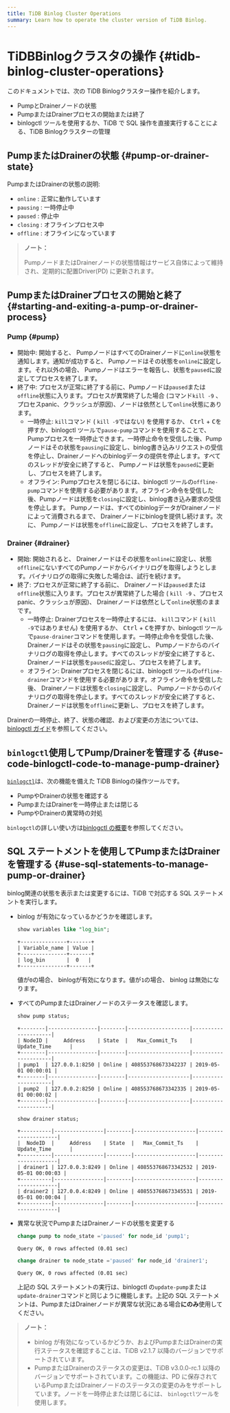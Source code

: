 ```yaml
---
title: TiDB Binlog Cluster Operations
summary: Learn how to operate the cluster version of TiDB Binlog.
---
```


# TiDBBinlogクラスタの操作 {#tidb-binlog-cluster-operations}

このドキュメントでは、次の TiDB Binlogクラスター操作を紹介します。

-   PumpとDrainerノードの状態
-   PumpまたはDrainerプロセスの開始または終了
-   binlogctl ツールを使用するか、TiDB で SQL 操作を直接実行することによる、TiDB Binlogクラスターの管理

## PumpまたはDrainerの状態 {#pump-or-drainer-state}

PumpまたはDrainerの状態の説明:

-   `online` : 正常に動作しています
-   `pausing` : 一時停止中
-   `paused` : 停止中
-   `closing` : オフラインプロセス中
-   `offline` : オフラインになっています

> **ノート：**
>
> PumpノードまたはDrainerノードの状態情報はサービス自体によって維持され、定期的に配置Driver(PD) に更新されます。

## PumpまたはDrainerプロセスの開始と終了 {#starting-and-exiting-a-pump-or-drainer-process}

### Pump {#pump}

-   開始中: 開始すると、 PumpノードはすべてのDrainerノードに`online`状態を通知します。通知が成功すると、 Pumpノードはその状態を`online`に設定します。それ以外の場合、 Pumpノードはエラーを報告し、状態を`paused`に設定してプロセスを終了します。
-   終了中: プロセスが正常に終了する前に、Pumpノードは`paused`または`offline`状態に入ります。プロセスが異常終了した場合 (コマンド`kill -9` 、プロセスpanic、クラッシュが原因)、ノードは依然として`online`状態にあります。
    -   一時停止: `kill`コマンド ( `kill -9`ではない) を使用するか、 <kbd>Ctrl</kbd> + <kbd>C</kbd>を押すか、binlogctl ツールで`pause-pump`コマンドを使用することで、Pumpプロセスを一時停止できます。一時停止命令を受信した後、Pumpノードはその状態を`pausing`に設定し、binlog書き込みリクエストの受信を停止し、Drainerノードへのbinlogデータの提供を停止します。すべてのスレッドが安全に終了すると、 Pumpノードは状態を`paused`に更新し、プロセスを終了します。
    -   オフライン: Pumpプロセスを閉じるには、binlogctl ツールの`offline-pump`コマンドを使用する必要があります。オフライン命令を受信した後、Pumpノードは状態を`closing`に設定し、binlog書き込み要求の受信を停止します。 Pumpノードは、すべてのbinlogデータがDrainerノードによって消費されるまで、 Drainerノードにbinlogを提供し続けます。次に、 Pumpノードは状態を`offline`に設定し、プロセスを終了します。

### Drainer {#drainer}

-   開始: 開始されると、 Drainerノードはその状態を`online`に設定し、状態`offline`にないすべてのPumpノードからバイナリログを取得しようとします。バイナリログの取得に失敗した場合は、試行を続けます。
-   終了: プロセスが正常に終了する前に、 Drainerノードは`paused`または`offline`状態に入ります。プロセスが異常終了した場合 ( `kill -9` 、プロセスpanic、クラッシュが原因)、 Drainerノードは依然として`online`状態のままです。
    -   一時停止: Drainerプロセスを一時停止するには、 `kill`コマンド ( `kill -9`ではありません) を使用するか、 <kbd>Ctrl</kbd> + <kbd>C</kbd>を押すか、binlogctl ツールで`pause-drainer`コマンドを使用します。一時停止命令を受信した後、 Drainerノードはその状態を`pausing`に設定し、 Pumpノードからのバイナリログの取得を停止します。すべてのスレッドが安全に終了すると、 Drainerノードは状態を`paused`に設定し、プロセスを終了します。
    -   オフライン: Drainerプロセスを閉じるには、binlogctl ツールの`offline-drainer`コマンドを使用する必要があります。オフライン命令を受信した後、 Drainerノードは状態を`closing`に設定し、 Pumpノードからのバイナリログの取得を停止します。すべてのスレッドが安全に終了すると、 Drainerノードは状態を`offline`に更新し、プロセスを終了します。

Drainerの一時停止、終了、状態の確認、および変更の方法については、 [binlogctl ガイド](/tidb-binlog/binlog-control.md)を参照してください。

## <code>binlogctl</code>使用してPump/Drainerを管理する {#use-code-binlogctl-code-to-manage-pump-drainer}

[`binlogctl`](https://github.com/pingcap/tidb-binlog/tree/master/binlogctl)は、次の機能を備えた TiDB Binlogの操作ツールです。

-   PumpやDrainerの状態を確認する
-   PumpまたはDrainerを一時停止または閉じる
-   PumpやDrainerの異常時の対処

`binlogctl`の詳しい使い方は[binlogctl の概要](/tidb-binlog/binlog-control.md)を参照してください。

## SQL ステートメントを使用してPumpまたはDrainerを管理する {#use-sql-statements-to-manage-pump-or-drainer}

binlog関連の状態を表示または変更するには、TiDB で対応する SQL ステートメントを実行します。

-   binlog が有効になっているかどうかを確認します。

    
    ```sql
    show variables like "log_bin";
    ```

    ```
    +---------------+-------+
    | Variable_name | Value |
    +---------------+-------+
    | log_bin       |  0   |
    +---------------+-------+
    ```

    値が`0`の場合、 binlogが有効になります。値が`1`の場合、 binlog は無効になります。

-   すべてのPumpまたはDrainerノードのステータスを確認します。

    
    ```sql
    show pump status;
    ```

    ```
    +--------|----------------|--------|--------------------|---------------------|
    | NodeID |     Address    | State  |   Max_Commit_Ts    |    Update_Time      |
    +--------|----------------|--------|--------------------|---------------------|
    | pump1  | 127.0.0.1:8250 | Online | 408553768673342237 | 2019-05-01 00:00:01 |
    +--------|----------------|--------|--------------------|---------------------|
    | pump2  | 127.0.0.2:8250 | Online | 408553768673342335 | 2019-05-01 00:00:02 |
    +--------|----------------|--------|--------------------|---------------------|
    ```

    
    ```sql
    show drainer status;
    ```

    ```
    +----------|----------------|--------|--------------------|---------------------|
    |  NodeID  |     Address    | State  |   Max_Commit_Ts    |    Update_Time      |
    +----------|----------------|--------|--------------------|---------------------|
    | drainer1 | 127.0.0.3:8249 | Online | 408553768673342532 | 2019-05-01 00:00:03 |
    +----------|----------------|--------|--------------------|---------------------|
    | drainer2 | 127.0.0.4:8249 | Online | 408553768673345531 | 2019-05-01 00:00:04 |
    +----------|----------------|--------|--------------------|---------------------|
    ```

-   異常な状況でPumpまたはDrainerノードの状態を変更する

    
    ```sql
    change pump to node_state ='paused' for node_id 'pump1';
    ```

    ```
    Query OK, 0 rows affected (0.01 sec)
    ```

    
    ```sql
    change drainer to node_state ='paused' for node_id 'drainer1';
    ```

    ```
    Query OK, 0 rows affected (0.01 sec)
    ```

    上記の SQL ステートメントの実行は、binlogctl の`update-pump`または`update-drainer`コマンドと同じように機能します。上記の SQL ステートメントは、PumpまたはDrainerノードが異常な状況にある場合**にのみ**使用してください。

> **ノート：**
>
> -   binlog が有効になっているかどうか、およびPumpまたはDrainerの実行ステータスを確認することは、TiDB v2.1.7 以降のバージョンでサポートされています。
> -   PumpまたはDrainerのステータスの変更は、TiDB v3.0.0-rc.1 以降のバージョンでサポートされています。この機能は、PD に保存されているPumpまたはDrainerノードのステータスの変更のみをサポートしています。ノードを一時停止または閉じるには、 `binlogctl`ツールを使用します。
